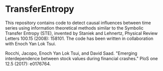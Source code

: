 # TransferEntropy
This repository contains code to detect causal influences between time series using information theoretical methods similar to the Symbolic Transfer Entropy (STE), invented by Staniek and Lehnertz, Physical Review Letters 100.15 (2008): 158101.
The code has been written in collaboration with Enoch Yan Lok Tsui.

Rocchi, Jacopo, Enoch Yan Lok Tsui, and David Saad. "Emerging interdependence between stock values during financial crashes." PloS one 12.5 (2017): e0176764.

